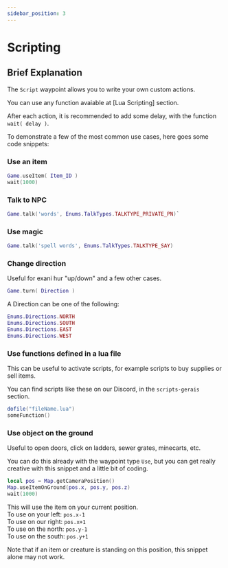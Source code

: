 ```yaml
---
sidebar_position: 3
---
```


# Scripting

## Brief Explanation
The `Script` waypoint allows you to write your own custom actions.

You can use any function avaiable at [Lua Scripting] section.

After each action, it is recommended to add some delay, with the function `wait( delay )`.

To demonstrate a few of the most common use cases, here goes some code snippets:

### Use an item

```lua
Game.useItem( Item_ID )
wait(1000)
```

### Talk to NPC

```lua
Game.talk('words', Enums.TalkTypes.TALKTYPE_PRIVATE_PN)`
```

### Use magic

```lua
Game.talk('spell words', Enums.TalkTypes.TALKTYPE_SAY)
```

### Change direction

Useful for exani hur "up/down" and a few other cases.

```lua
Game.turn( Direction )
```

A Direction can be one of the following:
```lua
Enums.Directions.NORTH
Enums.Directions.SOUTH
Enums.Directions.EAST
Enums.Directions.WEST
```

### Use functions defined in a lua file

This can be useful to activate scripts, for example scripts to buy supplies or sell items.

You can find scripts like these on our Discord, in the `scripts-gerais` section.

```lua
dofile("fileName.lua")
someFunction()
```

### Use object on the ground

Useful to open doors, click on ladders, sewer grates, minecarts, etc.

You can do this already with the waypoint type `Use`, but you can get really creative with this snippet and a little bit of coding.

```lua
local pos = Map.getCameraPosition()
Map.useItemOnGround(pos.x, pos.y, pos.z)
wait(1000)
```

This will use the item on your current position.\
To use on your left: `pos.x-1`\
To use on our right: `pos.x+1`\
To use on the north: `pos.y-1`\
To use on the south: `pos.y+1`

Note that if an item or creature is standing on this position, this snippet alone may not work.